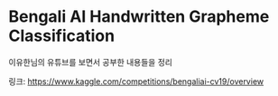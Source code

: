 # Bengali AI Handwritten Grapheme Classification
이유한님의 유튜브를 보면서 공부한 내용들을 정리

링크: https://www.kaggle.com/competitions/bengaliai-cv19/overview
